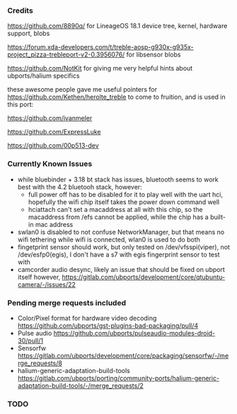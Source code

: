 ### Credits
https://github.com/8890q/ for LineageOS 18.1 device tree, kernel, hardware support, blobs

https://forum.xda-developers.com/t/treble-aosp-g930x-g935x-project_pizza-trebleport-v2-0.3956076/ for libsensor blobs

https://github.com/NotKit for giving me very helpful hints about ubports/halium specifics

these awesome people gave me useful pointers for https://github.com/Kethen/herolte_treble to come to fruition, and is used in this port:

https://github.com/ivanmeler

https://github.com/ExpressLuke

https://github.com/00p513-dev


### Currently Known Issues
- while bluebinder + 3.18 bt stack has issues, bluetooth seems to work best with the 4.2 bluetooh stack, however:
	- full power off has to be disabled for it to play well with the uart hci, hopefully the wifi chip itself takes the power down command well
	- hciattach can't set a macaddress at all with this chip, so the macaddress from /efs cannot be applied, while the chip has a built-in mac address
- swlan0 is disabled to not confuse NetworkManager, but that means no wifi tethering while wifi is connected, wlan0 is used to do both
- fingetprint sensor should work, but only tested on /dev/vfsspi(viper), not /dev/esfp0(egis), I don't have a s7 with egis fingerprint sensor to test with
- camcorder audio desync, likely an issue that should be fixed on ubport itself however, https://gitlab.com/ubports/development/core/qtubuntu-camera/-/issues/22

### Pending merge requests included
- Color/Pixel format for hardware video decoding  https://github.com/ubports/gst-plugins-bad-packaging/pull/4
- Pulse audio https://github.com/ubports/pulseaudio-modules-droid-30/pull/1
- Sensorfw https://gitlab.com/ubports/development/core/packaging/sensorfw/-/merge_requests/8
- halium-generic-adaptation-build-tools https://gitlab.com/ubports/porting/community-ports/halium-generic-adaptation-build-tools/-/merge_requests/2

### TODO
